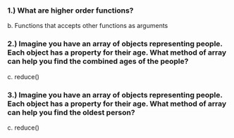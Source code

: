 ### 1.) What are higher order functions?
b. Functions that accepts other functions as arguments

### 2.) Imagine you have an array of objects representing people. Each object has a property for their age. What method of array can help you find the combined ages of the people?
c. reduce()

### 3.) Imagine you have an array of objects representing people. Each object has a property for their age. What method of array can help you find the oldest person?
c. reduce()

